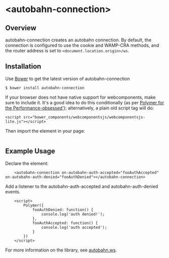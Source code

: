 # \<autobahn-connection\>

## Overview
autobahn-connection creates an autobahn connection. By default, the connection is configured to use the cookie and WAMP-CRA methods, and the router address is set to ```<document.location.origin>/ws```.

## Installation

Use [Bower](bower.io) to get the latest version of autobahn-connection

```
$ bower install autobahn-connection
```

If your browser does not have native support for webcomponents, make sure to include it. It's a good idea to do this conditionally (as per [Polymer for the Performance-obsessed'](https://aerotwist.com/blog/polymer-for-the-performance-obsessed/)); alternatively, a plain old script tag will do:
```
<script src="bower_components/webcomponentsjs/webcomponentsjs-lite.js"></script>
```

Then import the element in your page:
```<link rel="import" href="bower_components/autobahn-connection/autobahn-connection.html">
```

## Example Usage
Declare the element:
```
	<autobahn-connection on-autobahn-auth-accepted="fooAuthAccepted" on-autobahn-auth-denied="fooAuthDenied"></autobahn-connection>
```

Add a listener to the autobahn-auth-accepted and autobahn-auth-denied events.
```
	<script>
		Polymer({
			fooAuthDenied: function() {
				console.log('auth denied!');
			},
			fooAuthAccepted: function() {
				console.log('auth accepted');
			}
		})
	</script>
```
For more information on the library, see [autobahn.ws](autobahn.ws/js).
